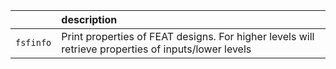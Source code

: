 | | description |
| :--- | :--- |
| `fsfinfo` | Print properties of FEAT designs. For higher levels will retrieve properties of inputs/lower levels |
